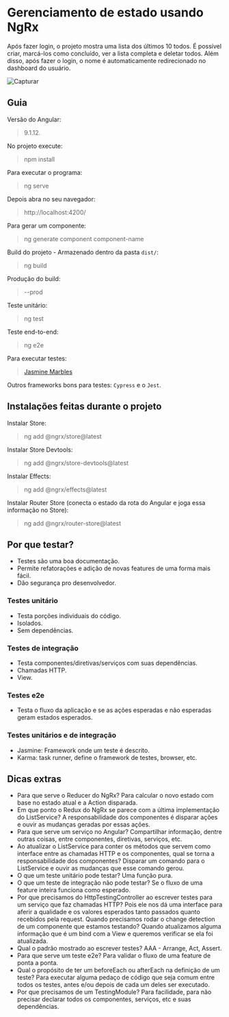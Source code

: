 # Gerenciamento de estado usando NgRx
Após fazer login, o projeto mostra uma lista dos últimos 10 todos. É possível criar, marcá-los como concluído, ver a lista completa e deletar todos. Além disso, após fazer o login, o nome é automaticamente redirecionado no dashboard do usuário.

![Capturar](https://user-images.githubusercontent.com/72028645/127741728-a35ac92c-f271-491d-94c4-6ce1d0dd611c.PNG)

## Guia
Versão do Angular:
>9.1.12.

No projeto execute:
>npm install

Para executar o programa:
>ng serve

Depois abra no seu navegador:
>http://localhost:4200/

Para gerar um componente:
>ng generate component component-name

Build do projeto - Armazenado dentro da pasta `dist/`:
>ng build

Produção do build:
>--prod

Teste unitário:
>ng test 

Teste end-to-end:
>ng e2e 

Para executar testes:
><a href="https://www.npmjs.com/package/jasmine-marbles">Jasmine Marbles</a>

Outros frameworks bons para testes: `Cypress` e o `Jest`.

## Instalações feitas durante o projeto 
Instalar Store:
>ng add @ngrx/store@latest 

Instalar Store Devtools:
>ng add @ngrx/store-devtools@latest

Instalar Effects:
>ng add @ngrx/effects@latest

Instalar Router Store (conecta o estado da rota do Angular e joga essa informação no Store):
>ng add @ngrx/router-store@latest

## Por que testar?
- Testes são uma boa documentação.
- Permite refatorações e adição de novas features de uma forma mais fácil.
- Dão segurança pro desenvolvedor. 

### Testes unitário
- Testa porções individuais do código.
- Isolados.
- Sem dependências.

### Testes de integração
- Testa componentes/diretivas/serviços com suas dependências.
- Chamadas HTTP.
- View.

### Testes e2e
- Testa o fluxo da aplicação e se as ações esperadas e não esperadas geram estados esperados.

### Testes unitários e de integração 
- Jasmine: Framework onde um teste é descrito.
- Karma: task runner, define o framework de testes, browser, etc.

## Dicas extras
- Para que serve o Reducer do NgRx? Para calcular o novo estado com base no estado atual e a Action disparada. 
- Em que ponto o Redux do NgRx se parece com a última implementação do ListService? A responsabilidade dos componentes é disparar ações e ouvir as mudanças geradas por essas ações.
- Para que serve um serviço no Angular? Compartilhar informação, dentre outras coisas, entre componentes, diretivas, serviços, etc. 
- Ao atualizar o ListService para conter os métodos que servem como interface entre as chamadas HTTP e os componentes, qual se torna a responsabilidade dos componentes? Disparar um comando para o ListService e ouvir as mudanças que esse comando gerou.
- O que um teste unitário pode testar? Uma função pura. 
- O que um teste de integração não pode testar? Se o fluxo de uma feature inteira funciona como esperado.
- Por que precisamos do HttpTestingController ao escrever testes para um serviço que faz chamadas HTTP? Pois ele nos dá uma interface para aferir a qualidade e os valores esperados tanto passados quanto recebidos pela request.
Quando precisamos rodar o change detection de um componente que estamos testando? Quando atualizamos alguma informação que é um bind com a View e queremos verificar se ela foi atualizada.
- Qual o padrão mostrado ao escrever testes? AAA - Arrange, Act, Assert.
- Para que serve um teste e2e? Para validar o fluxo de uma feature de ponta a ponta.
- Qual o propósito de ter um beforeEach ou afterEach na definição de um teste? Para executar alguma pedaço de código que seja comum entre todos os testes, antes e/ou depois de cada um deles ser executado.
- Por que precisamos de um TestingModule? Para facilidade, para não precisar declarar todos os componentes, serviços, etc e suas dependências. 
